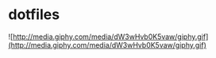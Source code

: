 # dotfiles

![http://media.giphy.com/media/dW3wHvb0K5vaw/giphy.gif](http://media.giphy.com/media/dW3wHvb0K5vaw/giphy.gif)
